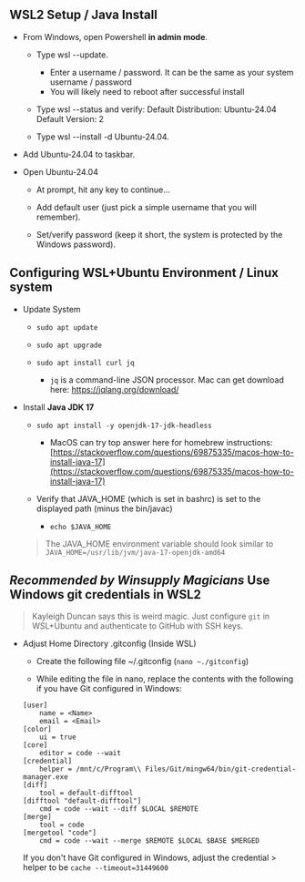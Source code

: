 ## WSL2 Setup / Java Install

- From Windows, open Powershell **in admin mode**.

    - Type wsl --update.
        - Enter a username / password.  It can be the same as your system username / password
        - You will likely need to reboot after successful install

    - Type wsl --status and verify:
        Default Distribution: Ubuntu-24.04
        Default Version: 2

    - Type wsl --install -d Ubuntu-24.04.

- Add Ubuntu-24.04 to taskbar.

- Open Ubuntu-24.04

    - At prompt, hit any key to continue…

    - Add default user (just pick a simple username that you will remember).

    - Set/verify password (keep it short, the system is protected by the Windows password).

## Configuring WSL+Ubuntu Environment / Linux system

- Update System

    - `sudo apt update`

    - `sudo apt upgrade`

    - `sudo apt install curl jq`
        - `jq` is a command-line JSON processor.  Mac can get download here: [https://jqlang.org/download/ ](https://jqlang.org/download/)

- Install **Java JDK 17**

    - `sudo apt install -y openjdk-17-jdk-headless`
        - MacOS can try top answer here for homebrew instructions: [https://stackoverflow.com/questions/69875335/macos-how-to-install-java-17](https://stackoverflow.com/questions/69875335/macos-how-to-install-java-17)

    - Verify that JAVA_HOME (which is set in bashrc) is set to the displayed path (minus the bin/javac)
        - `echo $JAVA_HOME`

    > The JAVA_HOME environment variable should look similar to `JAVA_HOME=/usr/lib/jvm/java-17-openjdk-amd64`

## *Recommended by Winsupply Magicians* Use Windows git credentials in WSL2

> Kayleigh Duncan says this is weird magic.  Just configure `git` in WSL+Ubuntu and authenticate to GitHub with SSH keys.

- Adjust Home Directory .gitconfig (Inside WSL)

    - Create the following file ~/.gitconfig (`nano ~./gitconfig`)

    - While editing the file in nano, replace the contents with the following if you have Git configured in Windows:
    ```
    [user]
        name = <Name>
        email = <Email>
    [color]
        ui = true
    [core]
        editor = code --wait
    [credential]
        helper = /mnt/c/Program\\ Files/Git/mingw64/bin/git-credential-manager.exe
    [diff]
        tool = default-difftool
    [difftool "default-difftool"]
        cmd = code --wait --diff $LOCAL $REMOTE
    [merge]
        tool = code
    [mergetool "code"]
        cmd = code --wait --merge $REMOTE $LOCAL $BASE $MERGED

    ```

    If you don't have Git configured in Windows, adjust the credential > helper to be `cache --timeout=31449600`
